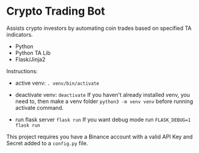 # Crypto Trading Bot
Assists crypto investors by automating coin trades based on specified TA indicators.

- Python
- Python TA Lib
- Flask/Jinja2

Instructions:
- active venv: `. venv/bin/activate` 
- deactivate venv: `deactivate`
If you haven't already installed venv, you need to, then make a venv folder `python3 -m venv venv` before running activate command.

- run flask server `flask run`
If you want debug mode run `FLASK_DEBUG=1 flask run`

This project requires you have a Binance account with a valid API Key and Secret added to a
`config.py` file.